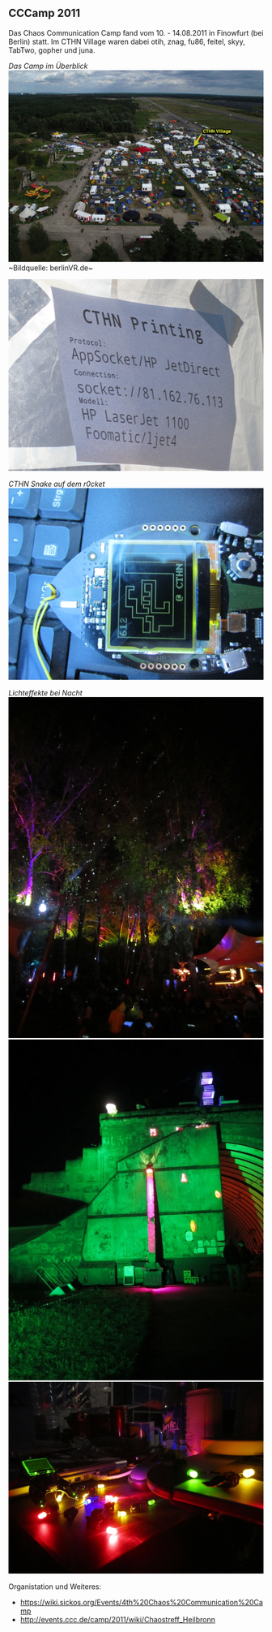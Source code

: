 ## CCCamp 2011 

Das Chaos Communication Camp fand vom 10. - 14.08.2011 in Finowfurt (bei Berlin) statt. Im CTHN Village waren dabei otih, znag, fu86, feitel, skyy, TabTwo, gopher und juna.


*Das Camp im Überblick*
![Embedded image](/images/Luftbild.png)
~Bildquelle: berlinVR.de~


![Embedded image](/images/Printing.jpg)


*CTHN Snake auf dem r0cket*
![Embedded image](/images/r0cket.jpg)

*Lichteffekte bei Nacht*
![Embedded image](/images/zauberwald.jpg)
![Embedded image](/images/hangar.jpg)
![Embedded image](/images/leds.jpg)


Organistation und Weiteres:
* https://wiki.sickos.org/Events/4th%20Chaos%20Communication%20Camp 
* http://events.ccc.de/camp/2011/wiki/Chaostreff_Heilbronn